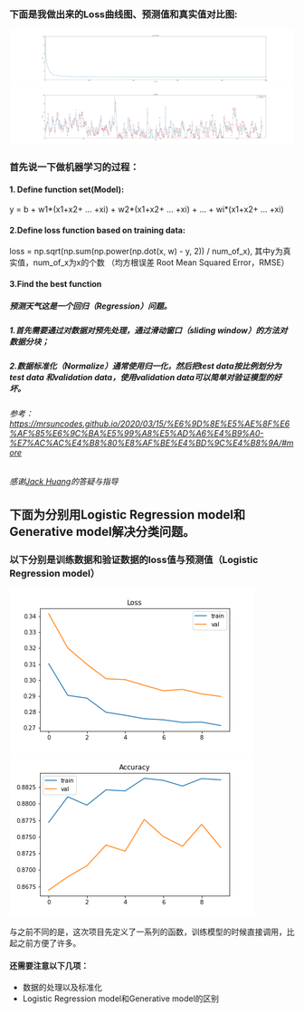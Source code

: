 ### 下面是我做出来的Loss曲线图、预测值和真实值对比图:
![](./hw1/Loss.svg)
![](./hw1/compare.svg)

### 首先说一下做机器学习的过程：
#### 1. Define function set(Model):
y = b + w1*(x1+x2+ ... +xi) + w2*(x1+x2+ ... +xi) +  ... + wi*(x1+x2+ ... +xi)

#### 2.Define loss function based on training data:
loss = np.sqrt(np.sum(np.power(np.dot(x, w) - y, 2)) / num_of_x), 其中y为真实值，num_of_x为x的个数 （均方根误差 Root Mean Squared Error，RMSE）

#### 3.Find the best function


##### 预测天气这是一个回归（Regression）问题。
##### 1.首先需要通过对数据对预先处理，通过滑动窗口（sliding window）的方法对数据分块；
##### 2.数据标准化（Normalize）通常使用归一化，然后把test data按比例划分为test data 和validation data，使用validation data可以简单对验证模型的好坏。


###### 参考：https://mrsuncodes.github.io/2020/03/15/%E6%9D%8E%E5%AE%8F%E6%AF%85%E6%9C%BA%E5%99%A8%E5%AD%A6%E4%B9%A0-%E7%AC%AC%E4%B8%80%E8%AF%BE%E4%BD%9C%E4%B8%9A/#more
###### 感谢[Jack Huang](https://github.com/HuangJiaLian)的答疑与指导

## 下面为分别用Logistic Regression model和Generative model解决分类问题。

### 以下分别是训练数据和验证数据的loss值与预测值（Logistic Regression model）
![](./hw2/loss.png)
![](./hw2/acc.png)

与之前不同的是，这次项目先定义了一系列的函数，训练模型的时候直接调用，比起之前方便了许多。

#### 还需要注意以下几项：
* 数据的处理以及标准化
* Logistic Regression model和Generative model的区别
